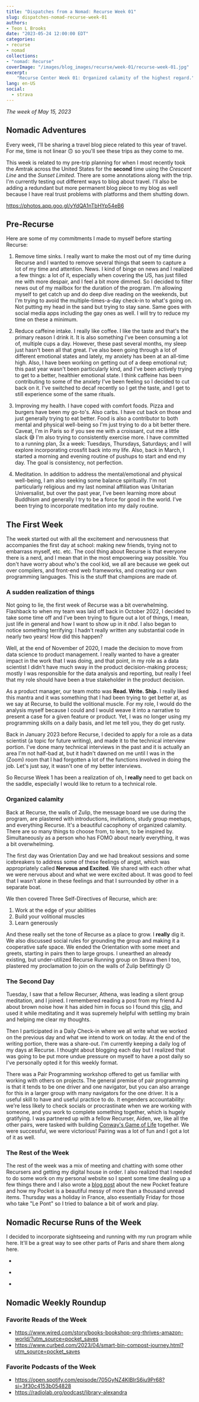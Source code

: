 ```yaml
---
title: "Dispatches from a Nomad: Recurse Week 01"
slug: dispatches-nomad-recurse-week-01
authors:
- Teon L Brooks
date: "2023-05-24 12:00:00 EDT"
categories:
- recurse
- nomad
collections:
- "nomad: Recurse"
coverImage: "/images/blog_images/recurse/week-01/recurse-week-01.jpg"
excerpt: 
    "Recurse Center Week 01: Organized calamity of the highest regard."
lang: en-US
social:
  - strava
---
```


*The week of May 15, 2023*

## Nomadic Adventures

Every week, I'll be sharing a travel blog piece related to this year of travel. For me, time is not linear 🙃 so you'll see these trips as they come to me.

This week is related to my pre-trip planning for when I most recently took the Amtrak across the United States for the **second** time using the *Crescent Line* and the *Sunset Limited*. There are some annotations along with the trip. I'm currently testing out different ways to blog about travel. I'll also be adding a redundant but more permanent blog piece to my blog as well because I have real trust problems with platforms and them shutting down.

<https://photos.app.goo.gl/yYdQA1nTbHYp54eB6>

## Pre-Recurse

Here are some of my commitments I made to myself before starting Recurse:

1. Remove time sinks. I really want to make the most out of my time during Recurse and I wanted to remove several things that seem to capture a lot of my time and attention. News. I kind of binge on news and I realized a few things: a lot of it, especially when covering the US, has just filled me with more despair, and I feel a bit more dimmed. So I decided to filter news out of my mailbox for the duration of the program. I'm allowing myself to get catch up and do deep dive reading on the weekends, but I'm trying to avoid the multiple-times-a-day check-in to what's going on. Not putting my head in the sand but trying to stay sane.
Same goes with social media apps including the gay ones as well. I will try to reduce my time on these a minimum.

2. Reduce caffeine intake. I really like coffee. I like the taste and that's the primary reason I drink it. It is also something I've been consuming a lot of, multiple cups a day. However, these past several months, my sleep just hasn't been all that great. I've also been going through a lot of different emotional states and lately, my anxiety has been at an all-time high. Also, I have been working on getting out of a deep emotional rut; this past year wasn't been particularly kind, and I've been actively trying to get to a better, healthier emotional state. I think caffeine has been contributing to some of the anxiety I've been feeling so I decided to cut back on it. I've switched to decaf recently so I get the taste, and I get to still experience some of the same rituals.

3. Improving my health. I have coped with comfort foods. Pizza and burgers have been my go-to's. Also carbs. I have cut back on those and just generally trying to eat better. Food is also a contributor to both mental and physical well-being so I'm just trying to do a bit better there. Caveat, I'm in Paris so if you see me with a croissant, cut me a little slack 😅
I'm also trying to consistently exercise more. I have committed to a running plan, 3x a week: Tuesdays, Thursdays, Saturdays; and I will explore incorporating crossfit back into my life. Also, back in March, I started a morning and evening routine of pushups to start and end my day. The goal is consistency, not perfection.

4. Meditation. In addition to address the mental/emotional and physical well-being, I am also seeking some balance spiritually. I'm not particularly religious and my last nominal affiliation was Unitarian Universalist, but over the past year, I've been learning more about Buddhism and generally I try to be a force for good in the world. I've been trying to incorporate meditation into my daily routine.

## The First Week

The week started out with all the excitement and nervousness that accompanies the first day at school: making new friends, trying not to embarrass myself, etc. etc. The cool thing about Recurse is that everyone there is a nerd, and I mean that in the most empowering way possible. You don't have worry about who's the cool kid, we all are because we geek out over compilers, and front-end web frameworks, and creating our own programming languages. This is the stuff that champions are made of.

### A sudden realization of things

Not going to lie, the first week of Recurse was a bit overwhelming. Flashback to when my team was laid off back in October 2022, I decided to take some time off and I've been trying to figure out a lot of things, I mean, just life in general and how I want to show up in it *nbd*. I also began to notice something terrifying: I hadn't really written any substantial code in nearly two years! How did this happen?

Well, at the end of November of 2020, I made the decision to move from data science to product management. I really wanted to have a greater impact in the work that I was doing, and that point, in my role as a data scientist I didn't have much sway in the product decision-making process; mostly I was responsible for the data analysis and reporting, but really I feel that my role should have been a true stakeholder in the product decision.

As a product manager, our team motto was **Read. Write. Ship.** I really liked this mantra and it was something that I had been trying to get better at, as we say at Recurse, to build the volitional muscle. For my role, I would do the analysis myself because I could and I would weave it into a narrative to present a case for a given feature or product. Yet, I was no longer using my programming skills on a daily basis, and let me tell you, they do get rusty.

Back in January 2023 before Recurse, I decided to apply for a role as a data scientist (a topic for future writing), and made it to the technical interview portion. I've done many technical interviews in the past and it is actually an area I'm not half-bad at, but it hadn't dawned on me until I was in the (Zoom) room that I had forgotten a lot of the functions involved in doing the job. Let's just say, it wasn't one of my better interviews.

So Recurse Week 1 has been a realization of oh, I **really** need to get back on the saddle, especially I would like to return to a technical role.

### Organized calamity

Back at Recurse, the walls of Zulip, the message board we use during the program, are plastered with introductions, invitations, study group meetups, and everything Recurse. It's a beautiful cacophony of organized calamity. There are so many things to choose from, to learn, to be inspired by. Simultaneously as a person who has FOMO about nearly everything, it was a bit overwhelming.

The first day was Orientation Day and we had breakout sessions and some icebreakers to address some of these feelings of angst, which was appropriately called **Nervous and Excited**. We shared with each other what we were nervous about and what we were excited about. It was good to feel that I wasn't alone in these feelings and that I surrounded by other in a separate boat.

We then covered Three Self-Directives of Recurse, which are:

1. Work at the edge of your abilities
2. Build your volitional muscles
3. Learn generously

And these really set the tone of Recurse as a place to grow. I **really** dig it. We also discussed social rules for grounding the group and making it a cooperative safe space. We ended the Orientation with some meet and greets, starting in pairs then to large groups.
I unearthed an already existing, but under-utilized Recurse Running group on Strava then I too, plastered my proclamation to join on the walls of Zulip befittingly 😉

### The Second Day

Tuesday, I saw that a fellow Recurser, Athena, was leading a silent group meditation, and I joined. I remembered reading a post from my friend AJ about brown noise how it has aided him in focus so I found this [clip](https://www.youtube.com/watch?v=RqzGzwTY-6w), and used it while meditating and it was supremely helpful with settling my brain and helping me clear my thoughts.

Then I participated in a Daily Check-in where we all write what we worked on the previous day and what we intend to work on today. At the end of the writing portion, there was a share-out. I'm currently keeping a daily log of my days at Recurse. I thought about blogging each day but I realized that was going to be put more undue pressure on myself to have a post daily so I've personally opted it for this weekly format.

There was a Pair Programming workshop offered to get us familiar with working with others on projects. The general premise of pair programming is that it tends to be one driver and one navigator, but you can also arrange for this in a larger group with many navigators for the one driver. It is a useful skill to have and useful practice to do. It engenders accountability: we're less likely to check socials or procrastinate when we are working with someone, and you work to complete something together, which is hugely gratifying.
I was partnered up with a fellow Recurser, Aiden, we, like all the other pairs, were tasked with building [Conway's Game of Life](https://en.wikipedia.org/wiki/Conway%27s_Game_of_Life) together. We were successful, we were victorious! Pairing was a lot of fun and I got a lot of it as well.

### The Rest of the Week

The rest of the week was a mix of meeting and chatting with some other Recursers and getting my digital house in order. I also realized that I needed to do some work on my personal website so I spent some time dealing up a few things there and I also wrote a [blog post](https://teonbrooks.com/blog/new-pocket-feature) about the new Pocket feature and how my Pocket is a beautiful messy of more than a thousand unread items. Thursday was a holiday in France, also essentially Friday for those who take "Le Pont" so I tried to balance a bit of work and play.

## Nomadic Recurse Runs of the Week

I decided to incorporate sightseeing and running with my run program while here. It'll be a great way to see other parts of Paris and share them along here.

<!-- 01: Parc Buttes-Chaumont -->

- <div class="strava-embed-placeholder" data-embed-type="activity" data-embed-id="9080932258"></div>

<!-- 02: Jardin des Plantes -->
- <div class="strava-embed-placeholder" data-embed-type="activity" data-embed-id="9093762320"></div>

<!-- 03: Eiffel Tower -->
- <div class="strava-embed-placeholder" data-embed-type="activity" data-embed-id="9106918717"></div>

## Nomadic Weekly Roundup

### Favorite Reads of the Week

- https://www.wired.com/story/books-bookshop-org-thrives-amazon-world/?utm_source=pocket_saves
- https://www.curbed.com/2023/04/smart-bin-compost-journey.html?utm_source=pocket_saves


### Favorite Podcasts of the Week
- https://open.spotify.com/episode/705GyNZ4KlBIrS6iu9Pr68?si=3f30c4153b054828
- https://radiolab.org/podcast/library-alexandra

